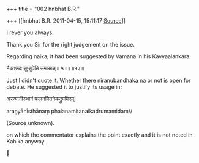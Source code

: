 +++
title = "002 hnbhat B.R."

+++
[[hnbhat B.R.	2011-04-15, 15:11:17 [Source](https://groups.google.com/g/bvparishat/c/MsAiQ0NyQIQ)]]



I rever you always.

  

Thank you Sir for the right judgement on the issue.

  

Regarding naika, it had been suggested by Vamana in his Kavyaalankara:  
  

नैकशब्दः सुप्सुपेति समासात्॥ ५॥२॥१२॥

  

Just I didn't quote it. Whether there niranubandhaka na or not is open for debate. He suggested it to justify its usage in:

  

अरण्यानीस्थानं फलनमितनैकद्रुममिदम्\|

araṇyānīsthānaṃ phalanamitanaikadrumamidam//

(Source unknown).

  

on which the commentator explains the point exactly and it is not noted in Kahika anyway.  
  



